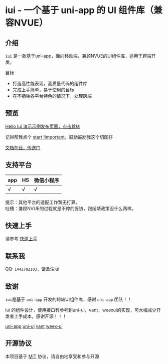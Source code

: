 # iui - 一个基于 uni-app 的 UI 组件库（兼容NVUE）

## 介绍

`iui` 是一款基于uni-app，面向移动端，兼顾NVUE的UI组件库，适用于跨端开发。

目标

- 打造高性能表现，高质量代码的组件库
- 完成上手简单，易于使用的目标 
- 在不牺牲各平台特色的情况下，处理跨端

## 预览

[Hello Iui 演示示例发布页面，点击跳转](https://dev.dcloud.net.cn/publish/app/preview?id=helloiui)

记得帮我点个 [start !important](https://github.com/JoeshuTT/hello-iui)，鼓励鼓励我这个切图仔

[文档在此，传送门](https://static-386415c0-10b5-4a03-a868-8fb41b9e886e.bspapp.com/docs/)

## 支持平台

app | H5 | 微信小程序
---|---|---
√  | √ | √

提示：其他平台的适配工作暂无打算。  
吐槽：兼顾NVUE的过程就是不停的妥协，跟绥靖政策没什么两样。

## 快速上手

请参考 [快速上手](quickstart)

## 联系我

QQ: `1442702103`，请备注iui

## 致谢

`iui`是基于 `uni-app` 开发的跨端UI组件库，感谢 `uni-app` 团队！！

iui 的组件设计，使用接口有参考到uni-ui，vant，weexui的实现，可大幅减少开发者上手成本，感谢开源！！！

[uni-app](https://github.com/dcloudio/uni-app)
[uni-ui](https://github.com/dcloudio/uni-ui)
[vant](https://github.com/youzan/vant)
[weex-ui](https://github.com/apache/incubator-weex-ui)


## 开源协议

本项目基于 [MIT](https://zh.wikipedia.org/wiki/MIT%E8%A8%B1%E5%8F%AF%E8%AD%89) 协议，请自由地享受和参与开源
